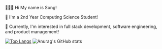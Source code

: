 👩🏻‍💻 Hi My name is Song!

🏫 I'm a 2nd Year Computing Science Student! 

👾 Currently, I'm interested in full stack development, software engineering, and product management!


[![Top Langs](https://github-readme-stats.vercel.app/api/top-langs/?username=eunsongkoh&layout=donut&theme=ambient_gradient)](https://github.com/anuraghazra/github-readme-stats)
![Anurag's GitHub stats](https://github-readme-stats.vercel.app/api?username=eunsongkoh&theme=ambient_gradient&hide_rank=true)
